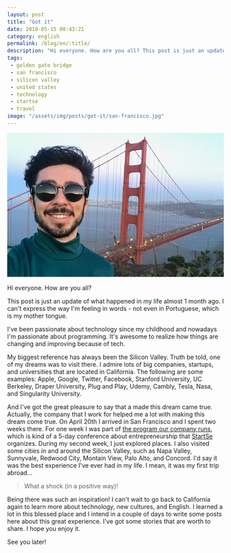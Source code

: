 ```yaml
---
layout: post
title: "Got it"
date: 2018-05-15 00:43:21
category: english
permalink: /blog/en/:title/
description: "Hi everyone. How are you all? This post is just an update of what happened in my life almost 1 month ago. I can't express the way I'm feeling in words - not even in Portuguese, which is my mother tongue."
tags:
 - golden gate bridge
 - san francisco
 - silicon valley
 - united states
 - technology
 - startse
 - travel
image: "/assets/img/posts/got-it/san-francisco.jpg"
---
```


![Eder Christian visiting the Golden Gate Bridge View](/assets/img/posts/got-it/san-francisco.jpg)

Hi everyone. How are you all?

This post is just an update of what happened in my life almost 1 month ago. I can't express the way I'm feeling in words - not even in Portuguese, which is my mother tongue.

I've been passionate about technology since my childhood and nowadays I'm passionate about programming. It's awesome to realize how things are changing and improving because of tech.

My biggest reference has always been the Silicon Valley. Truth be told, one of my dreams was to visit there. I admire lots of big companies, startups, and universities that are located in California. The following are some examples: Apple, Google, Twitter, Facebook, Stanford University, UC Berkeley, Draper University, Plug and Play, Udemy, Cambly, Tesla, Nasa, and Singularity University.

And I've got the great pleasure to say that a made this dream came true. Actually, the company that I work for helped me a lot with making this dream come true. On April 20th I arrived in San Francisco and I spent two weeks there. For one week I was part of <a href="https://startse.com/le" target="_blank">the program our company runs</a>, which is kind of a 5-day conference about entrepreneurship that <a href="https://startse.com" target="_blank">StartSe</a> organizes. During my second week, I just explored places. I also visited some cities in and around the Silicon Valley, such as Napa Valley, Sunnyvale, Redwood City, Montain View, Palo Alto, and Concord. I'd say it was the best experience I've ever had in my life. I mean, it was my first trip abroad...

> What a shock (in a positive way)!

Being there was such an inspiration! I can't wait to go back to California again to learn more about technology, new cultures, and English. I learned a lot in this blessed place and I intend in a couple of days to write some posts here about this great experience. I've got some stories that are worth to share. I hope you enjoy it.

See you later!
